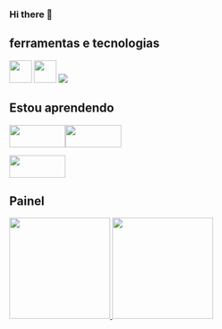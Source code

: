 ### Hi there 👋

<!--
**JuanMM0/JuanMM0** is a ✨ _special_ ✨ repository because its `README.md` (this file) appears on your GitHub profile.

Here are some ideas to get you started:

- 🔭 I’m currently working on ... Não estou trabalhando
- 🌱 I’m currently learning ... Estou no SENAI aprendendo programação
- 👯 I’m looking to collaborate on ... Não estou procurando
- 🤔 I’m looking for help with ... Não consigo ajudar
- 💬 Ask me about ... Procureme no Github
- 📫 How to reach me: ... não chergará 
- 😄 Pronouns: ... ele/dele
- ⚡ Fun fact: Não jogo LOL
-->

## ferramentas e tecnologias


<img src="https://cdn.jsdelivr.net/gh/devicons/devicon/icons/github/github-original.svg" width="40" height="40"/> <img src="https://cdn.jsdelivr.net/gh/devicons/devicon/icons/visualstudio/visualstudio-plain.svg" width="40" height="40" />
<img src="https://cdn.jsdelivr.net/gh/devicons/devicon/icons/nodejs/nodejs-original.svg" />

      
          
## Estou aprendendo

<img src="https://cdn.jsdelivr.net/gh/devicons/devicon/icons/html5/html5-original-wordmark.svg" width="100" height="40"/><img 
                                                                                                                          src="https://cdn.jsdelivr.net/gh/devicons/devicon/icons/css3/css3-original-wordmark.svg" width="100" height="40"/>
                                                                                                                          
<img src="https://cdn.jsdelivr.net/gh/devicons/devicon/icons/java/java-original-wordmark.svg" width="100" height="40"/>                                                                                                                          
                                                                                                                          
                                                                                                                          

## Painel

<div> <a href="https://github.com/JuanMM0"> <img height="180em" src="https://github-readme-stats.vercel.app/api/top-langs/?username=JuanMM0&layout=compact&langs_count=7&theme=dracula"/> <img height="180em" src="https://github-readme-stats.vercel.app/api?username=JuanMM0&show_icons=true&theme=dracula&include_all_commits=true&count_private=true"/> </div>
